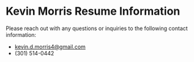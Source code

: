 # Kevin Morris Resume Information

Please reach out with any questions or inquiries to the following contact information:

- kevin.d.morris4@gmail.com  
- (301) 514-0442
 

